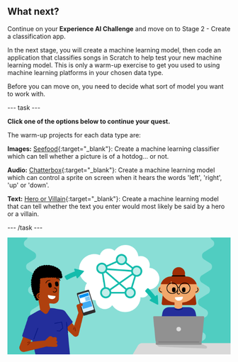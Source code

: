 ## What next?

Continue on your **Experience AI Challenge** and  move on to Stage 2 - Create a classification app.

In the next stage, you will create a machine learning model, then code an application that classifies songs in Scratch to help test your new machine learning model. This is only a warm-up exercise to get you used to using machine learning platforms in your chosen data type.

Before you can move on, you need to decide what sort of model you want to work with. 

--- task ---

**Click one of the options below to continue your quest.**

The warm-up projects for each data type are:

**Images:** [Seefood](https://projects.raspberrypi.org/en/projects/xai-challenge-image-classifier){:target="_blank"}: Create a machine learning classifier which can tell whether a picture is of a hotdog... or not.

**Audio:** [Chatterbox](https://projects.raspberrypi.org/en/projects/xai-challenge-audio-classifier){:target="_blank"}: Create a machine learning model which can control a sprite on screen when it hears the words 'left', 'right', 'up' or 'down'.

**Text:** [Hero or Villain](https://projects.raspberrypi.org/en/projects/xai-challenge-text-classifier){:target="_blank"}: Create a machine learning model that can tell whether the text you enter would most likely be said by a hero or a villain.

--- /task ---


![ProjectName project](images/banner.png)